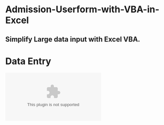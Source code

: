 # Admission-Userform-with-VBA-in-Excel
## Simplify Large data input with Excel VBA.
# Data Entry 
![image alt](https://github.com/Oluwatosin2123/Admission-Userform-with-VBA-in-Excel/blob/fcd28fcfa9532571a9a25b1f3c49077d5ba230eb/CHAMPIONS%20FOUNDATIONAL%20ADMISSION%20FORM%2C%20MA.xlsm.xlsx)
